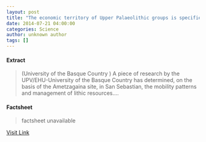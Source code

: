 ```yaml
---
layout: post
title: "The economic territory of Upper Palaeolithic groups is specified by flint"
date: 2014-07-21 04:00:00
categories: Science
author: unknown author
tags: []
---
```



#### Extract
>(University of the Basque Country ) A piece of research by the UPV/EHU-University of the Basque Country has determined, on the basis of the Ametzagaina site, in San Sebastian, the mobility patterns and management of lithic resources....

#### Factsheet
>factsheet unavailable

[Visit Link](http://www.eurekalert.org/pub_releases/2014-07/uotb-tet072114.php)


